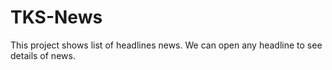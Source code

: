 # TKS-News
This project shows list of headlines news. We can open any headline to see details of news.